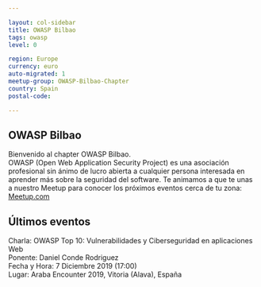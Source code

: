 ```yaml
---

layout: col-sidebar
title: OWASP Bilbao
tags: owasp
level: 0

region: Europe
currency: euro
auto-migrated: 1
meetup-group: OWASP-Bilbao-Chapter
country: Spain
postal-code: 

---
```

<!-- rebuild -->

OWASP Bilbao
-------------
Bienvenido al chapter OWASP Bilbao. <br>
OWASP (Open Web Application Security Project) es una asociación profesional sin ánimo de lucro abierta a cualquier persona interesada en aprender más sobre la seguridad del software.
Te animamos a que te unas a nuestro Meetup para conocer los próximos eventos cerca de tu zona: [Meetup.com](https://www.meetup.com/es-ES/OWASP-Bilbao-Chapter/)

Últimos eventos
----------------
Charla: OWASP Top 10: Vulnerabilidades y Ciberseguridad en aplicaciones Web <br>
Ponente: Daniel Conde Rodriguez <br> 
Fecha y Hora: 7 Diciembre 2019 (17:00) <br>
Lugar: Araba Encounter 2019, Vitoria (Alava), España <br>
